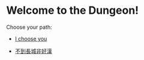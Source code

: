 # Welcome to the Dungeon!

Choose your path:

* [I choose you](english/normal-dungeon/0/0.md)

* [不到長城非好漢](chinese/great-wall/0/0.md)
